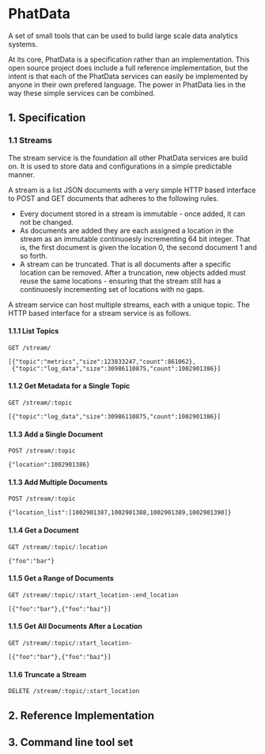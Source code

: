 # PhatData

A set of small tools that can be used to build large scale data analytics systems.

At its core, PhatData is a specification rather than an implementation. This open source project does include a full reference implementation, but the intent is that each of the PhatData services can easily be implemented by anyone in their own prefered language. The power in PhatData lies in the way these simple services can be combined.

## 1. Specification

### 1.1 Streams

The stream service is the foundation all other PhatData services are build on. It is used to store data and configurations in a simple predictable manner.

A stream is a list JSON documents with a very simple HTTP based interface to POST and GET documents that adheres to the following rules.

 * Every document stored in a stream is immutable - once added, it can not be changed.
 * As documents are added they are each assigned a location in the stream as an immutable continuoesly incrementing 64 bit integer. That is, the first document is given the location 0, the second document 1 and so forth.
 * A stream can be truncated. That is all documents after a specific location can be removed. After a truncation, new objects added must reuse the same locations - ensuring that the stream still has a continuoesly incrementing set of locations with no gaps.

A stream service can host multiple streams, each with a unique topic. The HTTP based interface for a stream service is as follows.

#### 1.1.1 List Topics

````
GET /stream/

[{"topic":"metrics","size":123833247,"count":861062},
 {"topic":"log_data","size":30986110875,"count":1002901386}]
````

#### 1.1.2 Get Metadata for a Single Topic

````
GET /stream/:topic

[{"topic":"log_data","size":30986110875,"count":1002901386}]
````

#### 1.1.3 Add a Single Document

````
POST /stream/:topic

{"location":1002901386}
````

#### 1.1.3 Add Multiple Documents

````
POST /stream/:topic

{"location_list":[1002901387,1002901388,1002901389,1002901390]}
````

#### 1.1.4 Get a Document

````
GET /stream/:topic/:location

{"foo":"bar"}
````

#### 1.1.5 Get a Range of Documents

````
GET /stream/:topic/:start_location-:end_location

[{"foo":"bar"},{"foo":"baz"}]
````

#### 1.1.5 Get All Documents After a Location

````
GET /stream/:topic/:start_location-

[{"foo":"bar"},{"foo":"baz"}]
````

#### 1.1.6 Truncate a Stream

````
DELETE /stream/:topic/:start_location
````

## 2. Reference Implementation

## 3. Command line tool set
